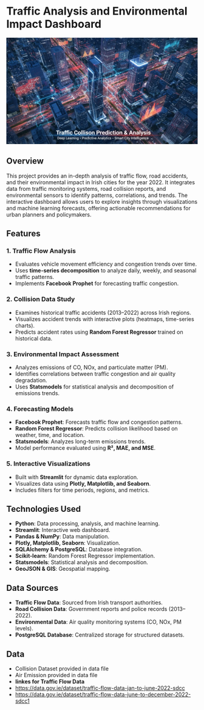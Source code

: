 # Traffic Analysis and Environmental Impact Dashboard

![image alt](https://github.com/khamalesh/Traffic-Flow-Collision-and-Environmental-Impact-Analysis-in-Irish-Cities-2022-/blob/59db3c7e2b966b83c0548fe5c72ec35cbf343268/traffic.jpg)
## Overview
This project provides an in-depth analysis of traffic flow, road accidents, and their environmental impact in Irish cities for the year 2022. It integrates data from traffic monitoring systems, road collision reports, and environmental sensors to identify patterns, correlations, and trends. The interactive dashboard allows users to explore insights through visualizations and machine learning forecasts, offering actionable recommendations for urban planners and policymakers.

## Features

### 1. Traffic Flow Analysis
- Evaluates vehicle movement efficiency and congestion trends over time.
- Uses **time-series decomposition** to analyze daily, weekly, and seasonal traffic patterns.
- Implements **Facebook Prophet** for forecasting traffic congestion. 

### 2. Collision Data Study
- Examines historical traffic accidents (2013–2022) across Irish regions.
- Visualizes accident trends with interactive plots (heatmaps, time-series charts).
- Predicts accident rates using **Random Forest Regressor** trained on historical data.

### 3. Environmental Impact Assessment
- Analyzes emissions of CO, NOx, and particulate matter (PM).
- Identifies correlations between traffic congestion and air quality degradation.
- Uses **Statsmodels** for statistical analysis and decomposition of emissions trends.

### 4. Forecasting Models
- **Facebook Prophet**: Forecasts traffic flow and congestion patterns.
- **Random Forest Regressor**: Predicts collision likelihood based on weather, time, and location.
- **Statsmodels**: Analyzes long-term emissions trends.
- Model performance evaluated using **R², MAE, and MSE**.

### 5. Interactive Visualizations
- Built with **Streamlit** for dynamic data exploration.
- Visualizes data using **Plotly, Matplotlib, and Seaborn**.
- Includes filters for time periods, regions, and metrics.

## Technologies Used
- **Python**: Data processing, analysis, and machine learning.
- **Streamlit**: Interactive web dashboard.
- **Pandas & NumPy**: Data manipulation.
- **Plotly, Matplotlib, Seaborn**: Visualization.
- **SQLAlchemy & PostgreSQL**: Database integration.
- **Scikit-learn**: Random Forest Regressor implementation.
- **Statsmodels**: Statistical analysis and decomposition.
- **GeoJSON & GIS**: Geospatial mapping.

## Data Sources
- **Traffic Flow Data**: Sourced from Irish transport authorities.
- **Road Collision Data**: Government reports and police records (2013–2022).
- **Environmental Data**: Air quality monitoring systems (CO, NOx, PM levels).
- **PostgreSQL Database**: Centralized storage for structured datasets.

## Data
- Collision Dataset provided in data file
- Air Emission provided in data file
- **linkes for Traffic Flow Data**
- https://data.gov.ie/dataset/traffic-flow-data-jan-to-june-2022-sdcc
- https://data.gov.ie/dataset/traffic-flow-data-june-to-december-2022-sdcc1

